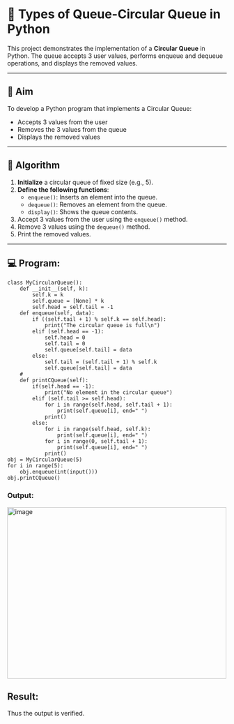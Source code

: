 # 🔄 Types of Queue-Circular Queue in Python

This project demonstrates the implementation of a **Circular Queue** in Python. The queue accepts 3 user values, performs enqueue and dequeue operations, and displays the removed values.

---

## 🎯 Aim

To develop a Python program that implements a Circular Queue:
- Accepts 3 values from the user
- Removes the 3 values from the queue
- Displays the removed values

---

## 🧠 Algorithm

1. **Initialize** a circular queue of fixed size (e.g., 5).
2. **Define the following functions**:
   - `enqueue()`: Inserts an element into the queue.
   - `dequeue()`: Removes an element from the queue.
   - `display()`: Shows the queue contents.
3. Accept 3 values from the user using the `enqueue()` method.
4. Remove 3 values using the `dequeue()` method.
5. Print the removed values.

---

## 💻 Program:
~~~
class MyCircularQueue():
    def __init__(self, k):
        self.k = k
        self.queue = [None] * k
        self.head = self.tail = -1
    def enqueue(self, data):
        if ((self.tail + 1) % self.k == self.head):
            print("The circular queue is full\n")
        elif (self.head == -1):
            self.head = 0
            self.tail = 0
            self.queue[self.tail] = data
        else:
            self.tail = (self.tail + 1) % self.k
            self.queue[self.tail] = data
    #
    def printCQueue(self):
        if(self.head == -1):
            print("No element in the circular queue")
        elif (self.tail >= self.head):
            for i in range(self.head, self.tail + 1):
                print(self.queue[i], end=" ")
            print()
        else:
            for i in range(self.head, self.k):
                print(self.queue[i], end=" ")
            for i in range(0, self.tail + 1):
                print(self.queue[i], end=" ")
            print()
obj = MyCircularQueue(5)
for i in range(5):
    obj.enqueue(int(input()))
obj.printCQueue()
~~~

### Output:
<img width="503" height="393" alt="image" src="https://github.com/user-attachments/assets/62e229dc-75a7-4a48-8e38-287fbe4836f0" />


## Result:
Thus the output is verified.
